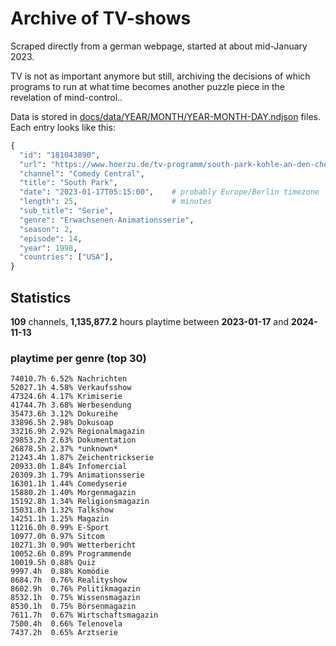 # Archive of TV-shows

Scraped directly from a german webpage, started at about mid-January 2023.

TV is not as important anymore but still, archiving the decisions of which programs to run at what time
becomes another puzzle piece in the revelation of mind-control.. 

Data is stored in [docs/data/YEAR/MONTH/YEAR-MONTH-DAY.ndjson](docs/data/) files. 
Each entry looks like this:

```python
{
  "id": "181043890", 
  "url": "https://www.hoerzu.de/tv-programm/south-park-kohle-an-den-chefkoch/bid_181043890/", 
  "channel": "Comedy Central", 
  "title": "South Park", 
  "date": "2023-01-17T05:15:00",    # probably Europe/Berlin timezone 
  "length": 25,                     # minutes 
  "sub_title": "Serie", 
  "genre": "Erwachsenen-Animationsserie", 
  "season": 2, 
  "episode": 14, 
  "year": 1998, 
  "countries": ["USA"],
}
```

## Statistics

**109** channels, **1,135,877.2** hours playtime between **2023-01-17** and **2024-11-13**


### playtime per genre (top 30)

    74010.7h 6.52% Nachrichten
    52027.1h 4.58% Verkaufsshow
    47324.6h 4.17% Krimiserie
    41744.7h 3.68% Werbesendung
    35473.6h 3.12% Dokureihe
    33896.5h 2.98% Dokusoap
    33216.9h 2.92% Regionalmagazin
    29853.2h 2.63% Dokumentation
    26878.5h 2.37% *unknown*
    21243.4h 1.87% Zeichentrickserie
    20933.0h 1.84% Infomercial
    20309.3h 1.79% Animationsserie
    16301.1h 1.44% Comedyserie
    15880.2h 1.40% Morgenmagazin
    15192.8h 1.34% Religionsmagazin
    15031.8h 1.32% Talkshow
    14251.1h 1.25% Magazin
    11216.0h 0.99% E-Sport
    10977.0h 0.97% Sitcom
    10271.3h 0.90% Wetterbericht
    10052.6h 0.89% Programmende
    10019.5h 0.88% Quiz
    9997.4h  0.88% Komödie
    8684.7h  0.76% Realityshow
    8602.9h  0.76% Politikmagazin
    8532.1h  0.75% Wissensmagazin
    8530.1h  0.75% Börsenmagazin
    7611.7h  0.67% Wirtschaftsmagazin
    7500.4h  0.66% Telenovela
    7437.2h  0.65% Arztserie
